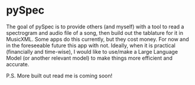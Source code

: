 # pySpec
The goal of pySpec is to provide others (and myself) with a tool to read a spectrogram and audio file of a song, then build out the tablature for it in MusicXML.
Some apps do this currently, but they cost money. For now and in the foreseeable future this app with not. Ideally, when it is practical (financially and time-wise), 
I would like to use/make a Large Language Model (or another relevant model) to make things more efficient and accurate.

P.S. More built out read me is coming soon!
